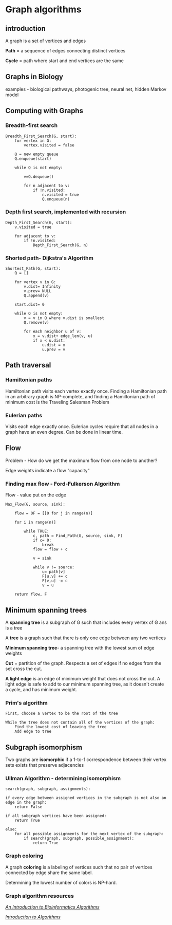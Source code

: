 # Graph algorithms

## introduction 

A graph is a set of vertices and edges 


**Path** = a sequence of edges connecting distinct vertices 


**Cycle** = path where start and end vertices are the same 


## Graphs in Biology 


examples - biological pathways, photogenic tree, neural net, hidden Markov model  


## Computing with Graphs 

### Breadth-first search 

```
Breadth_First_Search(G, start): 
	for vertex in G: 
		vertex.visited = false 

	Q = new empty queue 
	Q.enqueue(start)

	while Q is not empty: 

		v=Q.dequeue() 

		for n adjacent to v: 
			if !n.visited: 
				n.visited = true 
				Q.enqueue(n) 
```


### Depth first search, implemented with recursion 

```
Depth_First_Search(G, start): 
	v.visited = true 

	for adjacent to v: 
		if !n.visited: 
			Depth_First_Search(G, n)
``` 


### Shorted path- Dijkstra's Algorithm 

```
Shortest_Path(G, start):	
	Q = []

	for vertex v in G:
		v.dist= Infinity
		v.prev= NULL
		Q.append(v)

	start.dist= 0

	while Q is not empty:
		v = v in Q where v.dist is smallest
		Q.remove(v)

		for each neighbor u of v:
			x = v.dist+ edge_len(v, u)
			if x < u.dist:
				u.dist = x
				u.prev = v
```

## Path traversal 

### Hamiltonian paths
Hamiltonian path visits each vertex exactly once. Finding a Hamiltonian path in an arbitrary graph is NP-complete, and finding a Hamiltonian path of minimum cost is the Traveling Salesman Problem 


### Eulerian paths 
Visits each edge exactly once. Eulerian cycles require that all nodes in a graph have an even degree. Can be done in linear time. 


## Flow 


Problem - How do we get the maximum flow from one node to another? 


Edge weights indicate a flow "capacity"


### Finding max flow - Ford-Fulkerson Algorithm 


Flow - value put on the edge 

```
Max_Flow(G, source, sink):
	
	flow = 0F = [[0 for j in range(n)] 
	
	for i in range(n)]

		while TRUE:
			c, path = Find_Path(G, source, sink, F)
			if c= 0:
				break
			flow = flow + c
			
			v = sink

			while v != source:
				u= path[v]
				F[u,v] += c
				F[v,u] -= c
				v = u

	return flow, F
```



## Minimum spanning trees 


A **spanning tree** is a subgraph of G such that includes every vertex of G ans is a tree 

A **tree** is a graph such that there is only one edge between any two vertices 

**Minimum spanning tree**- a spanning tree with the lowest sum of edge weights

**Cut** = partition of the graph. Respects a set of edges if no edges from the set cross the cut. 

**A light edge**  is an edge of minimum weight that does not cross the cut. A light edge is safe to add to our minimum spanning tree, as it doesn't create a cycle, and has minimum weight. 


### Prim's algorithm  

```
First, choose a vertex to be the root of the tree 

While the tree does not contain all of the vertices of the graph: 
	Find the lowest cost of leaving the tree 
	Add edge to tree 
```

## Subgraph isomorphism 


Two graphs are **isomorphic** if a 1-to-1 correspondence between their vertex sets exists that preserve adjacencies

### Ullman Algorithm - determining isomorphism 

```
search(graph, subgraph, assignments): 

if every edge between assigned vertices in the subgraph is not also an edge in the graph: 
	return False 

if all subgraph vertices have been assigned: 
	return True 

else: 
	for all possible assignments for the next vertex of the subgraph: 
		if search(graph, subgraph, possible_assignment): 
			return True 
```


### Graph coloring 

A graph **coloring** is a labeling of vertices such that no pair of vertices connected by edge share the same label. 


Determining the lowest number of colors is NP-hard. 


### Graph algorithm resources 

[*An Introduction to Bioinformatics Algorithms*](https://mitpress.mit.edu/books/introduction-bioinformatics-algorithms)

[*Introduction to Algorithms*](http://ressources.unisciel.fr/algoprog/s00aaroot/aa00module1/res/%5BCormen-AL2011%5DIntroduction_To_Algorithms-A3.pdf)







